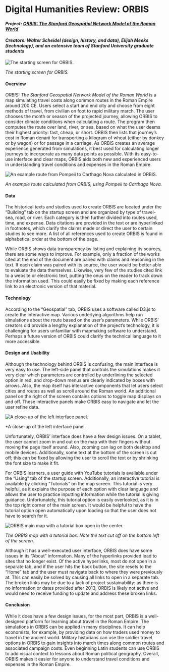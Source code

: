 # Digital Humanities Review: ORBIS

#### ***Project: [ORBIS: The Stanford Geospatial Network Model of the Roman World](https://orbis.stanford.edu/)***

#### ***Creators: Walter Scheidel (design, history, and data), Elijah Meeks (technology), and an extensive team of Stanford University graduate students***

![The starting screen for ORBIS.](https://PRSengl350.github.io/PRS-ENGL-350/images/ORBIS_Start_Screen.png) 

*The starting screen for ORBIS.*

#### **Overview**

*ORBIS: The Stanford Geospatial Network Model of the Roman World* is a map simulating travel costs along common routes in the Roman Empire around 200 CE. Users select a start and end city and choose from eight methods of travel, from civilian on foot to rapid military march. The user chooses the month or season of the projected journey, allowing ORBIS to consider climate conditions when calculating a route. The program then computes the route over land, river, or sea, based on what the user deems their highest priority: fast, cheap, or short. ORBIS then lists that journey’s cost in Roman denarii for transporting a kilogram of wheat (either by donkey or by wagon) or for passage in a carriage. As ORBIS creates an average experience generated from simulations, it best used for calculating longer journeys to incorporate as many data points as possible. With its easy-to-use interface and clear maps, ORBIS aids both new and experienced users in understanding travel conditions and expenses in the Roman Empire. 

![An example route from Pompeii to Carthago Nova calculated in ORBIS.](https://PRSengl350.github.io/PRS-ENGL-350/images/ORBIS_Example_Route.png)

*An example route calculated from ORBIS, using Pompeii to Carthago Nova.*

#### **Data**

The historical texts and studies used to create ORBIS are located under the “Building” tab on the startup screen and are organized by type of travel- sea, road, or river. Each category is then further divided into routes used, time, and expense. Data citations are provided in the text or are hyperlinked in footnotes, which clarify the claims made or direct the user to certain studies to see more. A list of all references used to create ORBIS is found in alphabetical order at the bottom of the page.

While ORBIS shows data transparency by listing and explaining its sources, there are some ways to improve. For example, only a fraction of the works cited at the end of the document are paired with claims and reasoning in the text. If each claim was paired with its source, the user would be better able to evaluate the data themselves. Likewise, very few of the studies cited link to a website or electronic text, putting the onus on the reader to track down the information used. This could easily be fixed by making each reference link to an electronic version of that material.

#### **Technology**

According to the “Geospatial” tab, ORBIS uses a software called D3.js to create the interactive map. Various underlying algorithms help run simulations about the route based on the user’s parameters. While ORBIS’ creators did provide a lengthy explanation of the project’s technology, it is challenging for users unfamiliar with mapmaking software to understand. Perhaps a future version of ORBIS could clarify the technical language to it more accessible.

#### **Design and Usability**

Although the technology behind ORBIS is confusing, the main interface is very easy to use. The left-side panel that controls the simulations makes it very clear which parameters are controlled by underlining the selected option in red, and drop-down menus are clearly indicated by boxes with arrows. Also, the map itself has interactive components that let users select cities and routes as well as scroll around the Roman world. An additional panel on the right of the screen contains options to toggle map displays on and off. These interactive panels make ORBIS easy to navigate and let the user refine data.

![A close-up of the left interface panel.](https://PRSengl350.github.io/PRS-ENGL-350/images/ORBIS_Interface.png)

*A close-up of the left interface panel.

Unfortunately, ORBIS’ interface does have a few design issues. On a tablet, the user cannot zoom in and out on the map with their fingers without moving the page itself around. Also, zooming can lag on both desktop and mobile devices. Additionally, some text at the bottom of the screen is cut off; this can be fixed by allowing the user to scroll the text or by shrinking the font size to make it fit.

For ORBIS learners, a user guide with YouTube tutorials is available under the “Using” tab of the startup screen. Additionally, an interactive tutorial is available by clicking “Tutorials” on the map screen. This tutorial is very helpful, as it explains the purpose of each option with clear language and allows the user to practice inputting information while the tutorial is giving guidance. Unfortunately, this tutorial option is easily overlooked, as it is in the top right corner of the main screen. It would be helpful to have the tutorial option open automatically upon loading so that the user does not have to search for it.

![ORBIS main map with a tutorial box open in the center.](https://PRSengl350.github.io/PRS-ENGL-350/images/ORBIS_Tutorial.png)

*The ORBIS map with a tutorial box. Note the text cut off on the bottom left of the screen.*

Although it has a well-executed user interface, ORBIS does have some issues in its “About” information. Many of the hyperlinks provided lead to sites that no longer exist. Of the active hyperlinks, most do not open in a separate tab, and if the user hits the back button, the site resets to the “Home” tab and the user must navigate back to where they were previously at. This can easily be solved by causing all links to open in a separate tab.
The broken links may be due to a lack of project sustainability: as there is no information or dates provided after 2013, ORBIS is likely not active and would need to receive funding to update and address these broken links. 

#### **Conclusion**

While it does have a few design issues, for the most part, ORBIS is a well-designed platform for learning about travel in the Roman Empire. The simulations in ORBIS can be applied in many disciplines. It can help economists, for example, by providing data on how traders used money to travel in the ancient world. Military historians can use the soldier travel options in ORBIS to gain insights into march times along common routes and associated campaign costs. Even beginning Latin students can use ORBIS to add visual context to lessons about Roman political geography. Overall, ORBIS makes it easier for anyone to understand travel conditions and expenses in the Roman Empire. 
